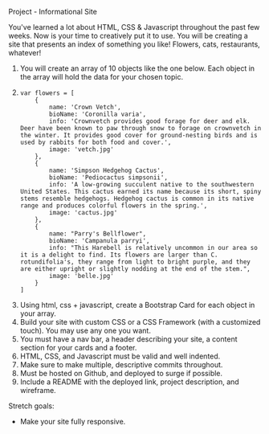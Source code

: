 Project - Informational Site

You've learned a lot about HTML, CSS & Javascript throughout the past few weeks. Now is your time to creatively put it to use. You will be creating a site that presents an index of something you like! Flowers, cats, restaurants, whatever!

1. You will create an array of 10 objects like the one below. Each object in the array will hold the data for your chosen topic.
2.     var flowers = [
           {
               name: 'Crown Vetch',
               bioName: 'Coronilla varia',
               info: 'Crownvetch provides good forage for deer and elk. Deer have been known to paw through snow to forage on crownvetch in the winter. It provides good cover for ground-nesting birds and is used by rabbits for both food and cover.',
               image: 'vetch.jpg'
           },
           {
               name: 'Simpson Hedgehog Cactus',
               bioName: 'Pediocactus simpsonii',
               info: 'A low-growing succulent native to the southwestern United States. This cactus earned its name because its short, spiny stems resemble hedgehogs. Hedgehog cactus is common in its native range and produces colorful flowers in the spring.',
               image: 'cactus.jpg'
           },
           {
               name: "Parry's Bellflower",
               bioName: 'Campanula parryi',
               info: "This Harebell is relatively uncommon in our area so it is a delight to find. Its flowers are larger than C. rotundifolia's, they range from light to bright purple, and they are either upright or slightly nodding at the end of the stem.",
               image: 'belle.jpg'
           }
       ]

3. Using html, css + javascript, create a Bootstrap Card for each object in your array.   
4. Build your site with custom CSS or a CSS Framework (with a customized touch). You may use any one you want.
5. You must have a nav bar, a header describing your site, a content section for your cards and a footer.
6. HTML, CSS, and Javascript must be valid and well indented.
7. Make sure to make multiple, descriptive commits throughout.
8. Must be hosted on Github, and deployed to surge if possible.
9. Include a README with the deployed link, project description, and wireframe.



Stretch goals:

- Make your site fully responsive.
